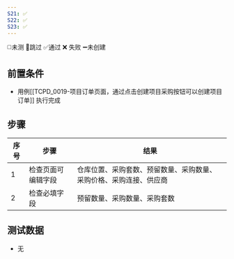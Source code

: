 ```yaml
---
S21: ✅
S22: ✅
S23: ✅
---
```

◻️未测    🚫跳过     ✅通过    ❌ 失败    ➖未创建

## 前置条件

- 用例[[TCPD_0019-项目订单页面，通过点击创建项目采购按钮可以创建项目订单]] 执行完成

## 步骤

| 序号  | 步骤        | 结果                                |
| --- | --------- | --------------------------------- |
| 1   | 检查页面可编辑字段 | 仓库位置、采购套数、预留数量、采购数量、采购价格、采购连接、供应商 |
| 2   | 检查必填字段    | 预留数量、采购数量、采购套数                    |

## 测试数据

- 无
